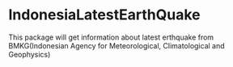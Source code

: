 # IndonesiaLatestEarthQuake
This package will get information about latest erthquake from BMKG(Indonesian Agency for Meteorological, Climatological and Geophysics)
